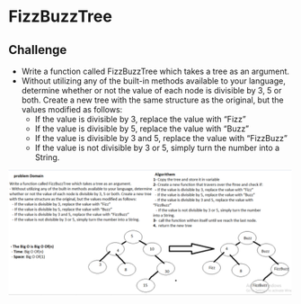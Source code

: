 # FizzBuzzTree

## Challenge
<!-- Description of the challenge -->
- Write a function called FizzBuzzTree which takes a tree as an argument.
- Without utilizing any of the built-in methods available to your language, determine whether or not the value of each node is divisible by 3, 5 or both. Create a new tree with the same structure as the original, but the values modified as follows:
   - If the value is divisible by 3, replace the value with “Fizz”
   - If the value is divisible by 5, replace the value with “Buzz”
   - If the value is divisible by 3 and 5, replace the value with “FizzBuzz”
   - If the value is not divisible by 3 or 5, simply turn the number into a String.


![FizzBuzzTree](./assests/CC18.PNG)

